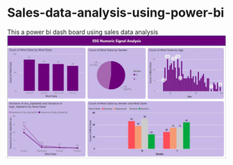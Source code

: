 # Sales-data-analysis-using-power-bi
This a power bi dash board using sales data analysis
<img src="https://github.com/sobhanifahim/power-bi-simple-dashboad/blob/main/eeg%20data.JPG" alt="Alt text" title="dash board of data visualization">
